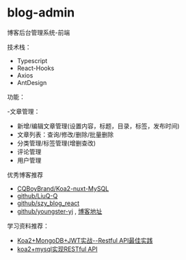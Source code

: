 # blog-admin

博客后台管理系统-前端

技术栈：

- Typescript
- React-Hooks
- Axios
- AntDesign

功能：

-文章管理：
  - 新增/编辑文章管理(设置内容，标题，目录，标签，发布时间)
  - 文章列表：查询/修改/删除/批量删除
- 分类管理/标签管理(增删查改)
- 评论管理
- 用户管理

优秀博客推荐

- [CQBoyBrand/Koa2-nuxt-MySQL](https://github.com/CQBoyBrand/Koa2-nuxt-MySQL)
- [github/LiuQ-Q](https://github.com/LiuQ-Q/nuxt-typescript-blog)
- [github/szy_blog_react](https://github.com/zhanyis/szy_blog_react)
- [github/youngster-yj](ttps://github.com/youngster-yj) , [ 博客地址](http://www.jsfan.net/)


学习资料推荐：

- [Koa2+MongoDB+JWT实战--Restful API最佳实践](https://blog.csdn.net/mrweb/article/details/106709450)
- [koa2+mysql实现RESTful API](https://blog.csdn.net/qq_30604453/article/details/84791069)
